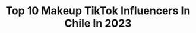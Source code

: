 ---
title: Top 10 Makeup TikTok Influencers In Chile In 2023
description: >-
  Find top makeup TikTok influencers in Chile in 2023. Most popular hashtags: #makeup #fyp #humor #chile.
platform: TikTok
hits: 55
text_top: Identify the most popular TikTok influencers on inBeat.
text_bottom: inBeat has 55 TikTok influencers like this in Chile for you to connect with.
profiles:
  - username: "perrocallejerro"
    fullname: >-
      PerroCallejerro
    bio: >-
      Let's have fun! 🐾🐶🐾 #chilean #pup #lgbtqplus #makeup #cosplay
    location: "Chile"
    followers: 14300
    engagement: 657
    commentsToLikes: 0.096086
    id: ckble2zfd88eg0j23javf8p09
    verified: false
    hashtags: "#humanpup, #pupstrog, #goodboy, #pup"
  - username: "polylara"
    fullname: >-
      Poly-na
    bio: >-
      YT 🇨🇱 Polyna Makeup 💄 💖🇩🇪🇨🇱💖😃😎💅🏼🍫🥂🍽🥳
    location: "Chile"
    followers: 37100
    engagement: 801
    commentsToLikes: 0.059890
    id: ckbesuidkbkyx0j23zj84ukzr
    verified: false
    hashtags: "#navidad, #hombres, #pareja, #tiktoker"
  - username: "javi.makeup_art"
    fullname: >-
      Javi.makeup_art
    bio: >-
      Sígueme en insta: @javi.makeup_art 🇨🇱 ✨Maquillaje y algo más✨ 10k🔒
    location: "Chile"
    followers: 4624
    engagement: 1918
    commentsToLikes: 0.061764
    id: ckcvjsowqxbx10j23089fuyjc
    verified: false
    hashtags: "#makeup, #makeupartist, #clownmakeup, #makeupjavi"
  - username: "1000ton._"
    fullname: >-
      1000ton._
    bio: >-
      Barista | Starbucks ☕️ 19 años🏳️‍🌈 Viña del mar, Chile📍 Amo a tod@s mis 89,2k
    location: "Chile"
    followers: 89100
    engagement: 1673
    commentsToLikes: 0.057266
    id: ckbf2bzg3p9u00j2398qdkxsb
    verified: false
    hashtags: "#dragqueen, #rupaulsdragrace, #starbucks, #tiktokchile"
  - username: "_angieroa_"
    fullname: >-
      _angieroa
    bio: >-
      Aquí de todo 🇨🇱 MUA ⬇️LOS ESPERO EN⬇️ Instagram @_angieroa YouTube _angieroa
    location: "Chile"
    followers: 83100
    engagement: 1222
    commentsToLikes: 0.083673
    id: ckb97josbqabh0j23f2wod09i
    verified: false
    hashtags: "#mystique, #makeupmystique, #mua, #hairstyles"
  - username: "v0l4t1l"
    fullname: >-
      Marco Alarcon Vega
    bio: >-
      Siganme en insta ⬆️🥺 Mi meta = 100k Difícil pero no imposible 🥺
    location: "Chile"
    followers: 30800
    engagement: 1512
    commentsToLikes: 0.050782
    id: ckb9c1cs5yp3i0j23z4r2gmm4
    verified: false
    hashtags: "#chile, #drag, #fyp, #lgbt"
  - username: "jenni.ta_smiles"
    fullname: >-
      Jennita Smile
    bio: >-
      CrazyGirl 💖 Make Up 💎 Fotógrafa Amateur 📸 Tortuguita 🐢
    location: "Chile"
    followers: 2442
    engagement: 1162
    commentsToLikes: 0.096823
    id: ckdnuwulnnu7q0j23uds3qpu2
    verified: false
    hashtags: "#parati, #milenialtiktok, #chilena, #teamlosparienteschile"
  - username: "benjamincalvo44"
    fullname: >-
      benjamin calvo
    bio: >-
      Escorpio 🙈🏳️‍🌈✨❤️chile ❤️✨UwU 18✨❤️
    location: "Chile"
    followers: 35000
    engagement: 2160
    commentsToLikes: 0.026317
    id: ckavo2b9ayot30j230j3vcw9k
    verified: false
    hashtags: "#gayboy, #cxybca, #tiktok, #lgbtq"
  - username: "rio.tew"
    fullname: >-
      rio
    bio: >-
      welcomes :) riokritew@gmail.com check if the brands you use are vegan/CF ⬇️
    location: "Chile"
    followers: 2200000
    engagement: 2211
    commentsToLikes: 0.007161
    id: ck8ae81kbanpo0j78b8cunwfq
    verified: false
    hashtags: "#fairymakeup, #sfxmakeup, #artist, #foryoupage"
  - username: "davidnicolassss"
    fullname: >-
      David Montoya ✨
    bio: >-
      Elle 🐶💖 Meta 2M 🥰✨ Ve mis videos de Yutub 🐣 🌻 insta: davidnicolasss 💕
    location: "Chile"
    followers: 1300000
    engagement: 1238
    commentsToLikes: 0.011147
    id: ckcvjx1taxia00j234nwpjvhj
    verified: false
    hashtags: "#wig, #parati, #makeup, #transition"
---